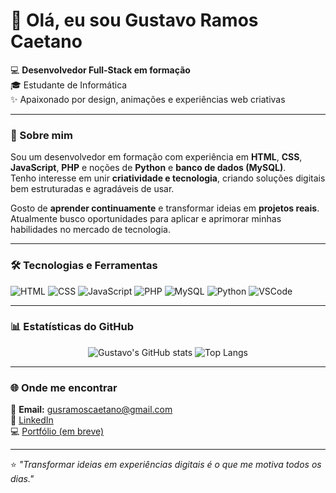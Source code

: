 # 👋 Olá, eu sou Gustavo Ramos Caetano

💻 **Desenvolvedor Full-Stack em formação**  
🎓 Estudante de Informática  
✨ Apaixonado por design, animações e experiências web criativas  

---

### 🧠 Sobre mim
Sou um desenvolvedor em formação com experiência em **HTML**, **CSS**, **JavaScript**, **PHP** e noções de **Python** e **banco de dados (MySQL)**.  
Tenho interesse em unir **criatividade e tecnologia**, criando soluções digitais bem estruturadas e agradáveis de usar.

Gosto de **aprender continuamente** e transformar ideias em **projetos reais**.  
Atualmente busco oportunidades para aplicar e aprimorar minhas habilidades no mercado de tecnologia.

---

### 🛠️ Tecnologias e Ferramentas
![HTML](https://img.shields.io/badge/HTML5-E34F26?style=for-the-badge&logo=html5&logoColor=white)
![CSS](https://img.shields.io/badge/CSS3-1572B6?style=for-the-badge&logo=css3&logoColor=white)
![JavaScript](https://img.shields.io/badge/JavaScript-F7DF1E?style=for-the-badge&logo=javascript&logoColor=black)
![PHP](https://img.shields.io/badge/PHP-777BB4?style=for-the-badge&logo=php&logoColor=white)
![MySQL](https://img.shields.io/badge/MySQL-005C84?style=for-the-badge&logo=mysql&logoColor=white)
![Python](https://img.shields.io/badge/Python-3776AB?style=for-the-badge&logo=python&logoColor=white)
![VSCode](https://img.shields.io/badge/VSCode-0078D7?style=for-the-badge&logo=visual-studio-code&logoColor=white)

---

### 📊 Estatísticas do GitHub
<div align="center">

![Gustavo's GitHub stats](https://github-readme-stats.vercel.app/api?username=gusrcaetano&show_icons=true&theme=tokyonight)
![Top Langs](https://github-readme-stats.vercel.app/api/top-langs/?username=gusrcaetano&layout=compact&theme=tokyonight)

</div>

---

### 🌐 Onde me encontrar
📧 **Email:** gusramoscaetano@gmail.com  
💼 [LinkedIn](https://www.linkedin.com/in/seulinkedin)  
💻 [Portfólio (em breve)](https://gusrcaetano.github.io)

---

⭐ *"Transformar ideias em experiências digitais é o que me motiva todos os dias."*
